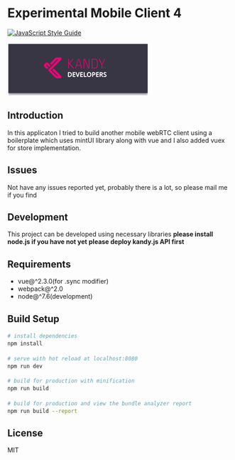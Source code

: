 # Experimental Mobile Client 4
[![JavaScript Style Guide](https://img.shields.io/badge/code_style-standard-brightgreen.svg)](https://standardjs.com)
<p>
<img src="src/assets/kandylogo.png"/>
</p>

## Introduction
In this applicaton I tried to build another mobile webRTC client using a boilerplate which uses mintUI library along with vue and I also added vuex for store implementation.

## Issues

Not have any issues reported yet, probably there is a lot, so please mail me if you find


## Development
This project can be developed using necessary libraries
**please install node.js if you have not yet**
**please deploy kandy.js API first**

## Requirements

+ vue@^2.3.0(for .sync modifier)
+ webpack@^2.0
+ node@^7.6(development)


## Build Setup

``` bash
# install dependencies
npm install

# serve with hot reload at localhost:8080
npm run dev

# build for production with minification
npm run build

# build for production and view the bundle analyzer report
npm run build --report
```


## License

MIT
